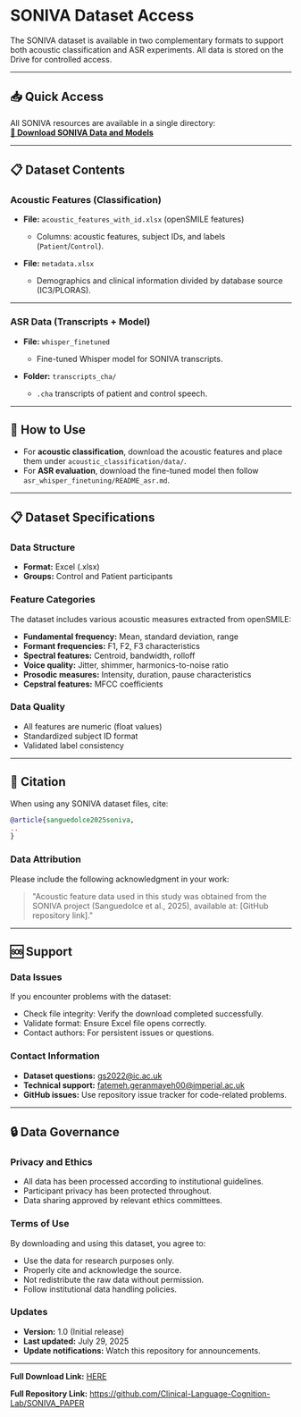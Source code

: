 # SONIVA Dataset Access

The SONIVA dataset is available in two complementary formats to support both acoustic classification and ASR experiments. All data is stored on the Drive for controlled access.

---

## 📥 Quick Access

All SONIVA resources are available in a single directory:  
**[🔗 Download SONIVA Data and Models](https://drive.google.com/drive/folders/1lqyKebne8jIBaTeD9MjTh6M2Kf5hsbVW?usp=sharing)**

---

## 📋 Dataset Contents

### Acoustic Features (Classification)
- **File:** `acoustic_features_with_id.xlsx` (openSMILE features)
   - Columns: acoustic features, subject IDs, and labels (`Patient`/`Control`).

- **File:** `metadata.xlsx`
  - Demographics and clinical information divided by database source (IC3/PLORAS).

---

### ASR Data (Transcripts + Model)
- **File:** `whisper_finetuned`
  - Fine-tuned Whisper model for SONIVA transcripts.

- **Folder:** `transcripts_cha/`
  - `.cha` transcripts of patient and control speech.
---

## 🚀 How to Use
- For **acoustic classification**, download the acoustic features and place them under `acoustic_classification/data/`.
- For **ASR evaluation**, download the fine-tuned model then follow `asr_whisper_finetuning/README_asr.md`.
---

## 📋 Dataset Specifications

### Data Structure
- **Format:** Excel (.xlsx)
- **Groups:** Control and Patient participants
### Feature Categories
The dataset includes various acoustic measures extracted from openSMILE:
- **Fundamental frequency:** Mean, standard deviation, range
- **Formant frequencies:** F1, F2, F3 characteristics
- **Spectral features:** Centroid, bandwidth, rolloff
- **Voice quality:** Jitter, shimmer, harmonics-to-noise ratio
- **Prosodic measures:** Intensity, duration, pause characteristics
- **Cepstral features:** MFCC coefficients

### Data Quality
- All features are numeric (float values)
- Standardized subject ID format
- Validated label consistency

---
## 📝 Citation
When using any SONIVA dataset files, cite:
```bibtex
@article{sanguedolce2025soniva,
..
}
```

### Data Attribution
Please include the following acknowledgment in your work:
> "Acoustic feature data used in this study was obtained from the SONIVA project (Sanguedolce et al., 2025), available at: [GitHub repository link]."

---

## 🆘 Support

### Data Issues
If you encounter problems with the dataset:
- Check file integrity: Verify the download completed successfully.
- Validate format: Ensure Excel file opens correctly.
- Contact authors: For persistent issues or questions.

### Contact Information
- **Dataset questions:** gs2022@ic.ac.uk
- **Technical support:** fatemeh.geranmayeh00@imperial.ac.uk
- **GitHub issues:** Use repository issue tracker for code-related problems.

---

## 🔒 Data Governance

### Privacy and Ethics
- All data has been processed according to institutional guidelines.
- Participant privacy has been protected throughout.
- Data sharing approved by relevant ethics committees.

### Terms of Use
By downloading and using this dataset, you agree to:
- Use the data for research purposes only.
- Properly cite and acknowledge the source.
- Not redistribute the raw data without permission.
- Follow institutional data handling policies.

### Updates
- **Version:** 1.0 (Initial release)
- **Last updated:** July 29, 2025
- **Update notifications:** Watch this repository for announcements.

---

**Full Download Link:** [HERE](https://drive.google.com/drive/folders/1lqyKebne8jIBaTeD9MjTh6M2Kf5hsbVW?usp=sharing) 

**Full Repository Link:** https://github.com/Clinical-Language-Cognition-Lab/SONIVA_PAPER
